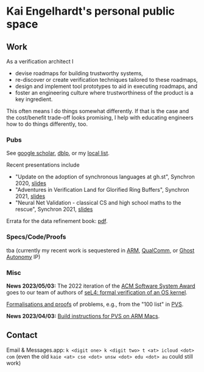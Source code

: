 # Kai Engelhardt's personal public space

## Work

As a verification architect I
- devise roadmaps for building trustworthy systems,
- re-discover or create verification techniques tailored to these roadmaps,
- design and implement tool prototypes to aid in executing roadmaps, and
- foster an engineering culture where trustworthiness of the product is a key ingredient.

This often means I do things somewhat differently. If that is the case and the cost/benefit trade-off looks promising, I help with educating engineers how to do things differently, too.


### Pubs

See
[google scholar](https://scholar.google.com/citations?user=U0CkrxkAAAAJ&hl=en),
[dblp](https://dblp.uni-trier.de/pid/54/1933.html), or my [local list](pubs/kai-e-pubs.html).

Recent presentations include
- "Update on the adoption of synchronous languages at gh.st", Synchron 2020, [slides](http://synchron2020.inria.fr/slides/thu_0900_engelhardt.pdf)
- "Adventures in Verification Land for Glorified Ring Buffers", Synchron 2021, [slides](http://synchron2021.inria.fr/slides/synchron2021-engelhardt-1.pdf)
- "Neural Net Validation - classical CS and high school maths to the rescue", Synchron 2021, [slides](http://synchron2021.inria.fr/slides/synchron2021-engelhardt-0.pdf)

Errata for the data refinement book: [pdf](pubs/dRE1998/errata.pdf).


### Specs/Code/Proofs

tba (currently my recent work is sequestered in [ARM](https://www.arm.com), [QualComm](https://www.qualcomm.com), or [Ghost Autonomy](https://www.ghostautonomy.com) IP)

### Misc

**News 2023/05/03:** The 2022 iteration of the [ACM Software System Award](https://awards.acm.org/software-system) goes to our team of authors of [seL4: formal verification of an OS kernel](https://doi.org/10.1145/1629575.1629596).

[Formalisations and proofs](misc/PVS/) of problems, e.g., from the "100 list" in [PVS](https://pvs.csl.sri.com/index.html).

**News 2023/04/03:** [Build instructions for PVS on ARM Macs](misc/PVS/ARMbuild/).
<!-- ## Life -->

<!-- ### lit -->

<!-- ### music -->

<!-- ### food -->

## Contact

Email & Messages.app: `k <digit one> k <digit two> t <at> icloud <dot> com` (even the old `kaie <at> cse <dot> unsw <dot> edu <dot> au` could still work)
